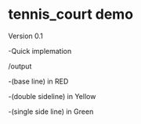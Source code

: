 # tennis_court demo

Version 0.1 

 -Quick implemation
 

/output

-(base line) in RED

-(double sideline) in Yellow

-(single side line) in Green
